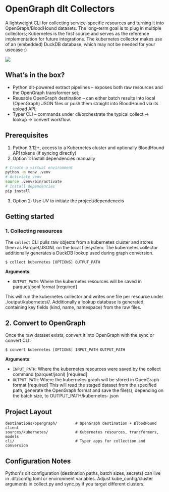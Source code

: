 # OpenGraph dlt Collectors
A lightweight CLI for collecting service-specific resources and turning it into OpenGraph/BloodHound datasets. The long–term goal is to plug in multiple collectors; Kubernetes is the first source and serves as the reference implementation for future integrations. The kubernetes collector makes use of an (embedded) DuckDB database, which may not be needed for your usecase :) 

[<img src="https://github.com/user-attachments/assets/542d70b6-52ea-49ee-b700-447d55704982">](https://github.com/d3vzer0/OpenGraph-dlt) 


## What’s in the box?
- Python dlt-powered extract pipelines – exposes both raw resources and the OpenGraph transformer set;
- Reusable OpenGraph destination – can either batch results into local (OpenGraph) JSON files or push them straight into BloodHound via its upload API;
- Typer CLI – commands under cli/orchestrate the typical collect → lookup → convert workflow.

## Prerequisites
1. Python 3.12+, access to a Kubernetes cluster and optionally BloodHound API tokens (if syncing directly)
2. Option 1: Install dependencies manually
```bash
# Create a virtual environment
python -m venv .venv
# Activiate venv
source .venv/bin/activate
# Install dependencies
pip install
```
3. Option 2: Use UV to initiate the project/dependenceis

## Getting started
### 1. Collecting resources
The `collect` CLI pulls raw objects from a kubernetes cluster and stores them as Parquet/JSONL on the local filesystem. The kubernetes collector additionally generates a DuckDB lookup used during graph conversion.

```console
$ collect kubernetes [OPTIONS] OUTPUT_PATH
```
**Arguments**:
* `OUTPUT_PATH`: Where the kubernetes resources will be saved in parquet/jsonl format [required]

This will run the kubernetes collector and writes one file per resource under ./output/kubernetes/<resource>/. Additionally a lookup database is generated, containing key fields (kind, name, namespace) from the raw files.

## 2. Convert to OpenGraph
Once the raw dataset exists, convert it into OpenGraph with the sync or convert CLI:

```console
$ convert kubernetes [OPTIONS] INPUT_PATH OUTPUT_PATH
```
**Arguments**:
* `INPUT_PATH`: Where the kubernetes resources were saved by the collect command (parquet/jsonl) [required]
* `OUTPUT_PATH`: Where the kubernetes graph will be stored in OpenGraph format [required]
This will read the staged dataset from the specified path, generate the OpenGraph format and save the file(s), depending on the batch size, to OUTPUT_PATH/kubernetes-<batch-hash>.json


## Project Layout
```
destinations/opengraph/        # OpenGraph destination + BloodHound client
sources/kubernetes/            # Kubernetes resources, transformers, models
cli/                           # Typer apps for collection and conversion
```

## Configuration Notes
Python's dlt configuration (destination paths, batch sizes, secrets) can live in .dlt/config.toml or environment variables.
Adjust kube_config/cluster arguments in collect.py and sync.py if you target different clusters.